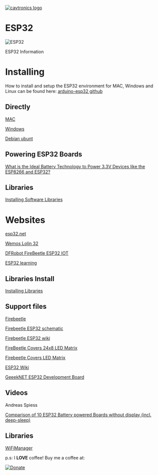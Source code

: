 [![cavtronics logo](https://cldup.com/BhJv2ZU0rj.jpg)](http://www.cavtronics.com "cavtronics")
# ESP32
![ESP32](https://img.shields.io/badge/ESP-32-000000.svg?longCache=true&style=flat&colorA=CC101F)

ESP32 Information

# Installing 
How to install and setup the ESP32 environment for MAC, Windows and Linux can be found here: 
[arduino-esp32 github](https://github.com/espressif/arduino-esp32)

## Directly

[MAC](https://github.com/espressif/arduino-esp32/blob/master/docs/arduino-ide/mac.md)

[Windows](https://github.com/espressif/arduino-esp32/blob/master/docs/arduino-ide/windows.md)

[Debian ubunt](https://github.com/espressif/arduino-esp32/blob/master/docs/arduino-ide/debian_ubuntu.md)

## Powering ESP32 Boards
[What is the Ideal Battery Technology to Power 3.3V Devices like the ESP8266 and ESP32?](https://www.youtube.com/watch?v=heD1zw3bMhw)

## Libraries
[Installing Software Libraries](https://www.arduino.cc/en/Guide/Libraries)

# Websites

[esp32.net](http://esp32.net/)


[Wemos Lolin 32](https://wiki.wemos.cc/products:lolin32:lolin32)


[DFRobot FireBeetle ESP32 IOT](https://www.dfrobot.com/product-1590.html)

[ESP32 learning](http://www.esp32learning.com/)

## Libraries Install
[Installing Libraries](https://www.arduino.cc/en/Guide/Libraries)

## Support files
[Firebeetle](https://github.com/Arduinolibrary?utf8=%E2%9C%93&tab=repositories&q=firebeetle&type=&language=)

[Firebeetle ESP32 schematic](https://github.com/Robert-MARKII/Document/blob/master/%5BDFR0478%5DFireBeetle%20Board-ESP32\(V1.0\).pdf)

[Firebeetle ESP32 wiki](https://www.dfrobot.com/wiki/index.php/FireBeetle_ESP32_IOT_Microcontroller_\(Supports_Wi-Fi_%26_Bluetooth\)_SKU:_DFR0478)

[FireBeetle Covers 24x8 LED Matrix](https://github.com/Arduinolibrary/FireBeetle_Covers_24x8_LED_Matrix)

[Firebeetle Covers LED Matrix](https://www.dfrobot.com/wiki/index.php/FireBeetle_Covers-24%C3%978_LED_Matrix_\(White\)_SKU:_DFR0484)

[ESP32 Wiki](https://en.wikipedia.org/wiki/ESP32)

[GeeekNET ESP32 Development Board](https://wiki.52pi.com/index.php?title=GeeekNET_ESP32_Development_Board_SKU:_EZ-0062)

## Videos

Andreas Spiess

[Comparison of 10 ESP32 Battery powered Boards without display (incl. deep-sleep)
](https://www.youtube.com/watch?v=-769_YIeGmI)

## Libraries
[WiFiManager](https://github.com/tzapu/WiFiManager/tree/development)

p.s:
I **LOVE** coffee! Buy me a coffee at:   

[![Donate](https://img.shields.io/badge/Donate-PayPal-green.svg)](https://www.paypal.com/cgi-bin/webscr?cmd=_s-xclick&hosted_button_id=ZHBUNDXJXVW4U)




